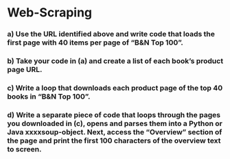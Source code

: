 # Web-Scraping
### a) Use the URL identified above and write code that loads the first page with 40 items per page of “B&N Top 100”. 
### b) Take your code in (a) and create a list of each book’s product page URL. 
### c) Write a loop that downloads each product page of the top 40 books in “B&N Top 100”.  
### d) Write a separate piece of code that loops through the pages you downloaded in (c), opens and parses them into a Python or Java xxxxsoup-object.  Next, access the “Overview” section of the page and print the first 100 characters of the overview text to screen. 
